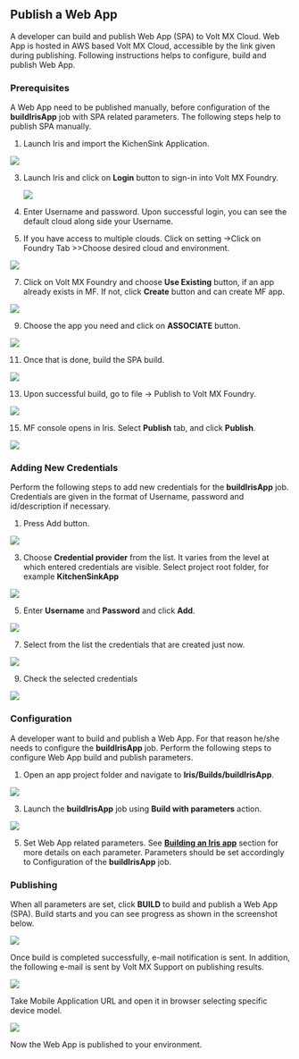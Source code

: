                           

Publish a Web App
-----------------

A developer can build and publish Web App (SPA) to Volt MX Cloud. Web App is hosted in AWS based Volt MX Cloud, accessible by the link given during publishing. Following instructions helps to configure, build and publish Web App.

### Prerequisites

A Web App need to be published manually, before configuration of the **buildIrisApp** job with SPA related parameters. The following steps help to publish SPA manually.

1.  Launch Iris and import the KichenSink Application.

![](Resources/Images/PWA_ImportKitchenSink.png)

3.  Launch Iris and click on **Login** button to sign-in into Volt MX Foundry.
    
    ![](Resources/Images/PWA_LoginIris.png)
    
4.  Enter Username and password. Upon successful login, you can see the default cloud along side your Username.
5.  If you have access to multiple clouds. Click on setting ->Click on Foundry Tab >>Choose desired cloud and environment.

![](Resources/Images/PWA_ProjectSettings.png)

7.  Click on Volt MX Foundry and choose **Use Existing** button, if an app already exists in MF. If not, click **Create** button and can create MF app.

![](Resources/Images/PWA_CreateFoundryApp.png)

9.  Choose the app you need and click on **ASSOCIATE** button.

![](Resources/Images/PWA_FoundryAppAssociate.png)

11.  Once that is done, build the SPA build.

![](Resources/Images/PWA_BuildSPA.png)

13.  Upon successful build, go to file -> Publish to Volt MX Foundry.

![](Resources/Images/PWA_PublishKF.png)

15.  MF console opens in Iris. Select **Publish** tab, and click **Publish**.

![](Resources/Images/PWA_ConfigurePublish.png)

### Adding New Credentials

Perform the following steps to add new credentials for the **buildIrisApp** job. Credentials are given in the format of Username, password and id/description if necessary.

1.  Press Add button.

![](Resources/Images/Config_CloudCredentialsID.png)

3.  Choose **Credential provider** from the list. It varies from the level at which entered credentials are visible. Select project root folder, for example **KitchenSinkApp**

![](Resources/Images/Config_KitchenSickApp.png)

5.  Enter **Username** and **Password** and click **Add**.

![](Resources/Images/Config_FolderCredProvider.png)

7.  Select from the list the credentials that are created just now.

![](Resources/Images/Config_CredSelection.png)

9.  Check the selected credentials

![](Resources/Images/Config_CheckCredentials.png)

### Configuration

A developer want to build and publish a Web App. For that reason he/she needs to configure the **buildIrisApp** job. Perform the following steps to configure Web App build and publish parameters.

1.  Open an app project folder and navigate to **Iris/Builds/buildIrisApp**.

![](Resources/Images/Iris_Builds.png)

3.  Launch the **buildIrisApp** job using **Build with parameters** action.

![](Resources/Images/PWA_Config_BuildWithParams.png)

5.  Set Web App related parameters. See **[Building an Iris app](BuildingAnApp.md)** section for more details on each parameter. Parameters should be set accordingly to Configuration of the **buildIrisApp** job.

### Publishing

When all parameters are set, click **BUILD** to build and publish a Web App (SPA). Build starts and you can see progress as shown in the screenshot below.

![](Resources/Images/PWA_Pipeline.png)

Once build is completed successfully, e-mail notification is sent. In addition, the following e-mail is sent by Volt MX Support on publishing results.

![](Resources/Images/PWA_PublishMailVoltMX.png)

Take Mobile Application URL and open it in browser selecting specific device model.

![](Resources/Images/PWA_MobilePlatforms.png)

Now the Web App is published to your environment.
